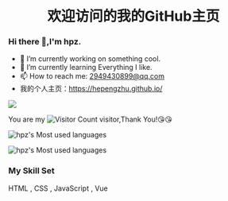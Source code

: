 
<h1 align="center">  欢迎访问的我的GitHub主页  </h1>

### Hi there 👋,I'm hpz.

- 🔭 I’m currently working on something cool.
- 🌱 I’m currently learning Everything I like.
- 📫 How to reach me: 2949430899@qq.com
-   我的个人主页：https://hepengzhu.github.io/

![](https://github-readme-stats.vercel.app/api?username=Hepengzhu&show_icons=true&theme=transparent)

You are my ![Visitor Count](https://profile-counter.glitch.me/Hepengzhu/count.svg) visitor,Thank You!:kissing_heart::kissing_heart:

![hpz's Most used languages](https://github-readme-stats.vercel.app/api/top-langs?username=Hepengzhu&show_icons=true&count_private=true&theme=gotham)

![hpz's Most used languages](https://github-readme-stats.vercel.app/api/top-langs/?username=Hepengzhu&layout=compact&hide_border=true&langs_count=10)
### My Skill Set
HTML , CSS , JavaScript , Vue

